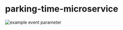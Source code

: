 # parking-time-microservice
![example event parameter](https://github.com/Sanady/parking-time-microservice/actions/workflows/test_workflow.yml/badge.svg?event=push)